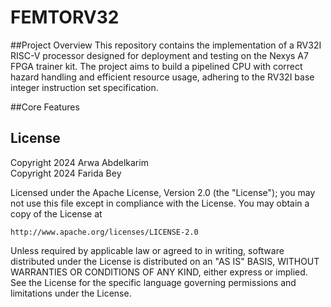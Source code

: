 # FEMTORV32
##Project Overview
This repository contains the implementation of a RV32I RISC-V processor designed for deployment and testing on the Nexys A7 FPGA trainer kit. The project aims to build a pipelined CPU with correct hazard handling and efficient resource usage, adhering to the RV32I base integer instruction set specification.

##Core Features






## License
Copyright 2024 Arwa Abdelkarim  
Copyright 2024 Farida Bey

Licensed under the Apache License, Version 2.0 (the "License");
you may not use this file except in compliance with the License.
You may obtain a copy of the License at

    http://www.apache.org/licenses/LICENSE-2.0

Unless required by applicable law or agreed to in writing, software
distributed under the License is distributed on an "AS IS" BASIS,
WITHOUT WARRANTIES OR CONDITIONS OF ANY KIND, either express or implied.
See the License for the specific language governing permissions and
limitations under the License.
